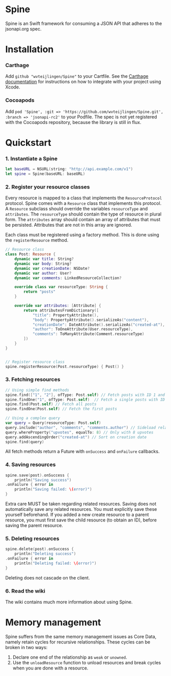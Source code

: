 Spine
=====
Spine is an Swift framework for consuming a JSON API that adheres to the jsonapi.org spec.

Installation
============

### Carthage
Add `github "wvteijlingen/Spine"` to your Cartfile. See the [Carthage documentation](https://github.com/Carthage/Carthage#adding-frameworks-to-an-application) for instructions on how to integrate with your project using Xcode.

### Cocoapods
Add `pod 'Spine', :git => 'https://github.com/wvteijlingen/Spine.git', :branch => 'jsonapi-rc2'` to your Podfile. The spec is not yet registered with the Cocoapods repository, because the library is still in flux.

Quickstart
==========
### 1. Instantiate a Spine
```swift
let baseURL = NSURL(string: "http://api.example.com/v1")
let spine = Spine(baseURL: baseURL)
```

### 2. Register your resource classes
Every resource is mapped to a class that implements the `ResourceProtocol` protocol. Spine comes with a `Resource` class that implements this protocol.
A `Resource` subclass should override the variables `resourceType` and `attributes`. The `resourceType` should contain the type of resource in plural form. The `attributes` array should contain an array of attributes that must be persisted. Attributes that are not in this array are ignored.

Each class must be registered using a factory method. This is done using the `registerResource` method.

```swift
// Resource class
class Post: Resource {
	dynamic var title: String?
	dynamic var body: String?
	dynamic var creationDate: NSDate?
	dynamic var author: User?
	dynamic var comments: LinkedResourceCollection?

	override class var resourceType: String {
		return "posts"
	}

	override var attributes: [Attribute] {
		return attributesFromDictionary([
			"title": PropertyAttribute(),
			"body": PropertyAttribute().serializeAs("content"),
			"creationDate": DateAttribute().serializeAs("created-at"),
			"author": ToOneAttribute(User.resourceType),
			"comments": ToManyAttribute(Comment.resourceType)
		])
	}
}


// Register resource class
spine.registerResource(Post.resourceType) { Post() }
```

### 3. Fetching resources
```swift
// Using simple find methods
spine.find(["1", "2"], ofType: Post.self) // Fetch posts with ID 1 and 2
spine.findOne("1", ofType: Post.self)  // Fetch a single posts with ID 1
spine.find(Post.self) // Fetch all posts
spine.findOne(Post.self) // Fetch the first posts

// Using a complex query
var query = Query(resourceType: Post.self)
query.include("author", "comments", "comments.author") // Sideload relationships
query.whereProperty("upvotes", equalTo: 8) // Only with 8 upvotes
query.addAscendingOrder("created-at") // Sort on creation date
spine.find(query)
```

All fetch methods return a Future with `onSuccess` and `onFailure` callbacks.

### 4. Saving resources
```swift
spine.save(post).onSuccess {
    println("Saving success")
.onFailure { error in
    println("Saving failed: \(error)")
}
```
Extra care MUST be taken regarding related resources. Saving does not automatically save any related resources. You must explicitly save these yourself beforehand. If you added a new create resource to a parent resource, you must first save the child resource (to obtain an ID), before saving the parent resource.

### 5. Deleting resources
```swift
spine.delete(post).onSuccess {
    println("Deleting success")
.onFailure { error in
    println("Deleting failed: \(error)")
}
```
Deleting does not cascade on the client.

### 6. Read the wiki
The wiki contains much more information about using Spine.


Memory management
=================
Spine suffers from the same memory management issues as Core Data, namely retain cycles for recursive relationships. These cycles can be broken in two ways:

1. Declare one end of the relationship as `weak` or `unowned`.
2. Use the `unloadResource` function to unload resources and break cycles when you are done with a resource.
